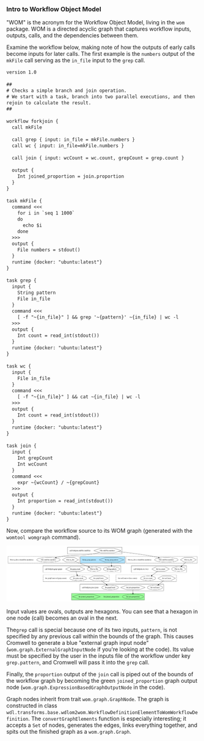 ### Intro to Workflow Object Model

"WOM" is the acronym for the Workflow Object Model, living in the `wom` package. WOM is a directed acyclic graph that captures workflow inputs, outputs, calls, and the dependencies between them.

Examine the workflow below, making note of how the outputs of early calls become inputs for later calls. The first example is the `numbers` output of the `mkFile` call serving as the `in_file` input to the `grep` call. 
```
version 1.0

##
# Checks a simple branch and join operation.
# We start with a task, branch into two parallel executions, and then rejoin to calculate the result.
##

workflow forkjoin {
  call mkFile

  call grep { input: in_file = mkFile.numbers }
  call wc { input: in_file=mkFile.numbers }

  call join { input: wcCount = wc.count, grepCount = grep.count }

  output {
    Int joined_proportion = join.proportion
  }
}

task mkFile {
  command <<<
    for i in `seq 1 1000`
    do
      echo $i
    done
  >>>
  output {
    File numbers = stdout()
  }
  runtime {docker: "ubuntu:latest"}
}

task grep {
  input {
    String pattern
    File in_file
  }
  command <<<
    [ -f "~{in_file}" ] && grep '~{pattern}' ~{in_file} | wc -l
  >>>
  output {
    Int count = read_int(stdout())
  }
  runtime {docker: "ubuntu:latest"}
}

task wc {
  input {
    File in_file
  }
  command <<<
    [ -f "~{in_file}" ] && cat ~{in_file} | wc -l
  >>>
  output {
    Int count = read_int(stdout())
  }
  runtime {docker: "ubuntu:latest"}
}

task join {
  input {
    Int grepCount
    Int wcCount
  }
  command <<<
    expr ~{wcCount} / ~{grepCount}
  >>>
  output {
    Int proportion = read_int(stdout())
  }
  runtime {docker: "ubuntu:latest"}
}
```  

Now, compare the workflow source to its WOM graph (generated with the `womtool womgraph` command).

![Graph of forkjoin](forkjoin_graph.svg)

Input values are ovals, outputs are hexagons. You can see that a hexagon in one node (call) becomes an oval in the next. 

The`grep` call is special because one of its two inputs, `pattern`, is not specified by any previous call within the bounds of the graph. This causes Cromwell to generate a blue "external graph input node" (`wom.graph.ExternalGraphInputNode` if you're looking at the code). Its value must be specified by the user in the inputs file of the workflow under key `grep.pattern`, and Cromwell will pass it into the `grep` call.   

Finally, the `proportion` output of the `join` call is piped out of the bounds of the workflow graph by becoming the green `joined_proportion` graph output node (`wom.graph.ExpressionBasedGraphOutputNode` in the code). 

Graph nodes inherit from trait `wom.graph.GraphNode`. The graph is constructed in class `wdl.transforms.base.wdlom2wom.WorkflowDefinitionElementToWomWorkflowDefinition`. The `convertGraphElements` function is especially interesting; it accepts a `Set` of nodes, generates the edges, links everything together, and spits out the finished graph as a `wom.graph.Graph`.
